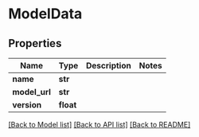 # ModelData

## Properties
Name | Type | Description | Notes
------------ | ------------- | ------------- | -------------
**name** | **str** |  | 
**model_url** | **str** |  | 
**version** | **float** |  | 

[[Back to Model list]](../README.md#documentation-for-models) [[Back to API list]](../README.md#documentation-for-api-endpoints) [[Back to README]](../README.md)


